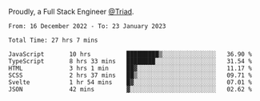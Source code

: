 Proudly, a Full Stack Engineer [@Triad](https://github.com/Triad-Behavioral-Health).
<!--START_SECTION:waka-->

```text
From: 16 December 2022 - To: 23 January 2023

Total Time: 27 hrs 7 mins

JavaScript       10 hrs          █████████▒░░░░░░░░░░░░░░░   36.90 %
TypeScript       8 hrs 33 mins   ████████░░░░░░░░░░░░░░░░░   31.54 %
HTML             3 hrs 1 min     ██▓░░░░░░░░░░░░░░░░░░░░░░   11.17 %
SCSS             2 hrs 37 mins   ██▒░░░░░░░░░░░░░░░░░░░░░░   09.71 %
Svelte           1 hr 54 mins    █▓░░░░░░░░░░░░░░░░░░░░░░░   07.01 %
JSON             42 mins         ▓░░░░░░░░░░░░░░░░░░░░░░░░   02.62 %
```

<!--END_SECTION:waka-->
